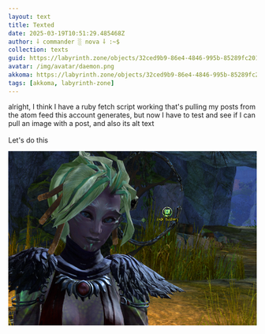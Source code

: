 ```yaml
---
layout: text
title: Texted
date: 2025-03-19T10:51:29.485468Z
author: ⸸ commander ░ nova ⸸ :~$
collection: texts
guid: https://labyrinth.zone/objects/32ced9b9-86e4-4846-995b-85289fc2018e
avatar: /img/avatar/daemon.png
akkoma: https://labyrinth.zone/objects/32ced9b9-86e4-4846-995b-85289fc2018e
tags: [akkoma, labyrinth-zone]
---
```


<p>alright, I think I have a ruby fetch script working that's pulling my posts from the atom feed this account generates, but now I have to test and see if I can pull an image with a post, and also its alt text<br><br>Let's do this</p>
<img src="/assets/text_media/751a301c89a391b3789a4adab6b04db27c208b0bd8a02c42bc67867af5bb90c7.png" alt="">